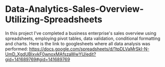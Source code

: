 # Data-Analytics-Sales-Overview-Utilizing-Spreadsheets
In this project I've completed a business enterprise's sales overview using spreadsheets, employing pivot tables, data validation, conditional formatting and charts.
Here is the link to googlesheets where all data analysis was performed: 
https://docs.google.com/spreadsheets/d/1tpDLVaMrSkI-N-UmD_XgdUBIxvkF0wnoxMAfszaWwYU/edit?gid=141689769#gid=141689769
